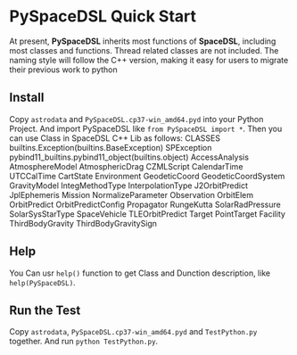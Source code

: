 # PySpaceDSL Quick Start
At present, **PySpaceDSL** inherits most functions of **SpaceDSL**, 
including most classes and functions. Thread related classes are not included. 
The naming style will follow the C++ version, 
making it easy for users to migrate their previous work to python
## Install
Copy `astrodata` and `PySpaceDSL.cp37-win_amd64.pyd` into your Python Project.
And import PySpaceDSL like `from PySpaceDSL import *`. Then you can use Class in SpaceDSL C++ Lib as follows:
CLASSES
    builtins.Exception(builtins.BaseException)
        SPException
    pybind11_builtins.pybind11_object(builtins.object)
        AccessAnalysis
        AtmosphereModel
        AtmosphericDrag
        CZMLScript
        CalendarTime
            UTCCalTime
        CartState
        Environment
        GeodeticCoord
        GeodeticCoordSystem
        GravityModel
        IntegMethodType
        InterpolationType
        J2OrbitPredict
        JplEphemeris
        Mission
        NormalizeParameter
        Observation
        OrbitElem
        OrbitPredict
        OrbitPredictConfig
        Propagator
        RungeKutta
        SolarRadPressure
        SolarSysStarType
        SpaceVehicle
        TLEOrbitPredict
        Target
            PointTarget
                Facility
        ThirdBodyGravity
        ThirdBodyGravitySign
## Help
You Can usr `help()` function to get Class and Dunction description, like `help(PySpaceDSL)`.

## Run the Test
Copy `astrodata`, `PySpaceDSL.cp37-win_amd64.pyd` and `TestPython.py` together. 
And run `python TestPython.py`.

```

